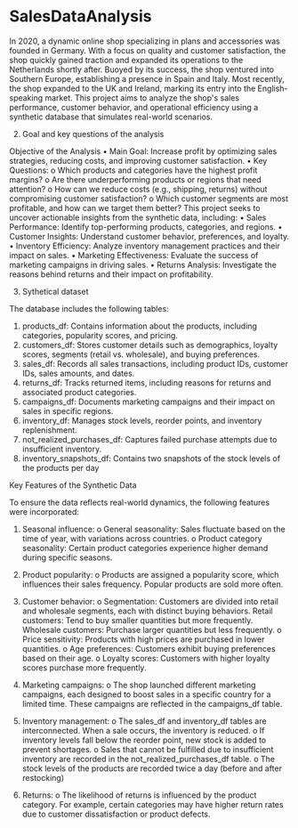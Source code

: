 # SalesDataAnalysis

In 2020, a dynamic online shop specializing in plans and accessories was founded in Germany. With a focus on quality and customer satisfaction, the shop quickly gained traction and expanded its operations to the Netherlands shortly after. Buoyed by its success, the shop ventured into Southern Europe, establishing a presence in Spain and Italy. Most recently, the shop expanded to the UK and Ireland, marking its entry into the English-speaking market.
This project aims to analyze the shop's sales performance, customer behavior, and operational efficiency using a synthetic database that simulates real-world scenarios.

2.	Goal and key questions of the analysis

Objective of the Analysis
•	Main Goal: Increase profit by optimizing sales strategies, reducing costs, and improving customer satisfaction.
•	Key Questions:
o	Which products and categories have the highest profit margins?
o	Are there underperforming products or regions that need attention?
o	How can we reduce costs (e.g., shipping, returns) without compromising customer satisfaction?
o	Which customer segments are most profitable, and how can we target them better?
This project seeks to uncover actionable insights from the synthetic data, including:
•	Sales Performance: Identify top-performing products, categories, and regions.
•	Customer Insights: Understand customer behavior, preferences, and loyalty.
•	Inventory Efficiency: Analyze inventory management practices and their impact on sales.
•	Marketing Effectiveness: Evaluate the success of marketing campaigns in driving sales.
•	Returns Analysis: Investigate the reasons behind returns and their impact on profitability.

3.	 Sythetical dataset

The database includes the following tables:
1.	products_df: Contains information about the products, including categories, popularity scores, and pricing.
2.	customers_df: Stores customer details such as demographics, loyalty scores, segments (retail vs. wholesale), and buying preferences.
3.	sales_df: Records all sales transactions, including product IDs, customer IDs, sales amounts, and dates.
4.	returns_df: Tracks returned items, including reasons for returns and associated product categories.
5.	campaigns_df: Documents marketing campaigns and their impact on sales in specific regions.
6.	inventory_df: Manages stock levels, reorder points, and inventory replenishment.
7.	not_realized_purchases_df: Captures failed purchase attempts due to insufficient inventory.
8.	inventory_snapshots_df: Contains two snapshots of the stock levels of the products per day
   
Key Features of the Synthetic Data

To ensure the data reflects real-world dynamics, the following features were incorporated:

1.	Seasonal influence:
o	General seasonality: Sales fluctuate based on the time of year, with variations across countries.
o	Product category seasonality: Certain product categories experience higher demand during specific seasons.

2.	Product popularity:
o	Products are assigned a popularity score, which influences their sales frequency. Popular products are sold more often.

3.	Customer behavior:
o	Segmentation: Customers are divided into retail and wholesale segments, each with distinct buying behaviors.
Retail customers: Tend to buy smaller quantities but more frequently.
Wholesale customers: Purchase larger quantities but less frequently.
o	Price sensitivity: Products with high prices are purchased in lower quantities.
o	Age preferences: Customers exhibit buying preferences based on their age.
o	Loyalty scores: Customers with higher loyalty scores purchase more frequently.

4.	Marketing campaigns:
o	The shop launched different marketing campaigns, each designed to boost sales in a specific country for a limited time. These campaigns are reflected in the campaigns_df table.

5.	Inventory management:
o	The sales_df and inventory_df tables are interconnected. When a sale occurs, the inventory is reduced.
o	If inventory levels fall below the reorder point, new stock is added to prevent shortages.
o	Sales that cannot be fulfilled due to insufficient inventory are recorded in the not_realized_purchases_df table.
o	The stock levels of the products are recorded twice a day (before and after restocking)

6.	Returns:
o	The likelihood of returns is influenced by the product category. For example, certain categories may have higher return rates due to customer dissatisfaction or product defects.
